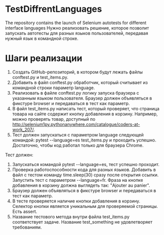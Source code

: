# TestDiffrentLanguages
The repository contains the launch of Selenium autotests for different interface languages
Нужно реализовать решение, которое позволит запускать автотесты для разных языков пользователей, передавая нужный язык в командной строке.
# Шаги реализации
1. Создать GitHub-репозиторий, в котором будут лежать файлы conftest.py и test_items.py.
2. Добавить в файл conftest.py обработчик, который считывает из командной строки параметр language.
3. Реализовать в файле conftest.py логику запуска браузера с указанным языком пользователя. Браузер должен объявляться в фикстуре browser и передаваться в тест как параметр.
4. В файл test_items.py написать тест, который проверяет, что страница товара на сайте содержит кнопку добавления в корзину. Например, можно проверять товар, доступный по http://selenium1py.pythonanywhere.com/catalogue/coders-at-work_207/.
5. Тест должен запускаться с параметром language следующей командой: pytest --language=es test_items.py и проходить успешно. Достаточно, чтобы код работал только для браузера Сhrome.

Тест должен:
1. Запускаться командой pytest --language=es, тест успешно проходит.
2. Проверка работоспособности кода для разных языков. Добавить в файл с тестом команду time.sleep(30) сразу после открытия ссылки. Запустить тест с параметром --language=fr. Фраза на кнопке добавления в корзину должна выглядеть так: "Ajouter au panier".
3. Браузер должен объявляться в фикстуре browser и передаваться в тест как параметр.
4. В тесте проверяется наличие кнопки добавления в корзину. Селектор кнопки является уникальным для проверяемой страницы. Есть assert.
5. Название тестового метода внутри файла test_items.py соответствует задаче. Название test_something не удовлетворяет требованиям.
